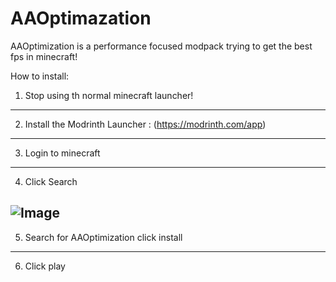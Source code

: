 # AAOptimazation
AAOptimization is a performance focused modpack trying to get the best fps in minecraft!

How to install:

1) Stop using th normal minecraft launcher!
-------------------------------------------
2) Install the Modrinth Launcher : (https://modrinth.com/app)
 ------------------------------------------------------------
3) Login to minecraft
-------------------------------------------------------------------------------------------------
4) Click Search







![Image](https://tinypic.host/images/2023/09/01/Screenshot-2023-09-01-141808.png)
----------------------------------------------------------------------------------------------
5) Search for AAOptimization click install
 -----------------------------------------
6) Click play
 
